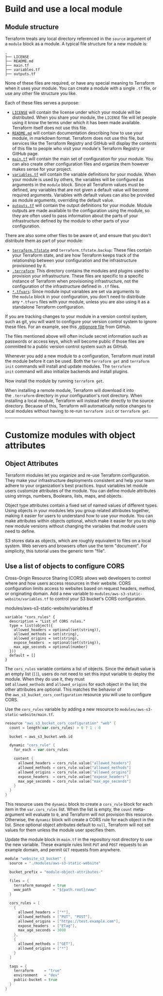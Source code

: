 # Build and use a local module
## Module structure

Terraform treats any local directory referenced in the `source` argument of a `module` block as a module. A typical file structure for a new module is:

```
.
├── LICENSE
├── README.md
├── main.tf
├── variables.tf
├── outputs.tf
```

None of these files are required, or have any special meaning to Terraform when it uses your module. You can create a module with a single `.tf` file, or use any other file structure you like.

Each of these files serves a purpose:

- [](https://developer.hashicorp.com/terraform/tutorials/modules/module-create#)[`LICENSE`](https://developer.hashicorp.com/terraform/tutorials/modules/module-create#license) will contain the license under which your module will be distributed. When you share your module, the `LICENSE` file will let people using it know the terms under which it has been made available. Terraform itself does not use this file.
- [](https://developer.hashicorp.com/terraform/tutorials/modules/module-create#)[`README.md`](https://developer.hashicorp.com/terraform/tutorials/modules/module-create#readme-md) will contain documentation describing how to use your module, in markdown format. Terraform does not use this file, but services like the Terraform Registry and GitHub will display the contents of this file to people who visit your module's Terraform Registry or GitHub page.
- [](https://developer.hashicorp.com/terraform/tutorials/modules/module-create#)[`main.tf`](https://developer.hashicorp.com/terraform/tutorials/modules/module-create#main-tf) will contain the main set of configuration for your module. You can also create other configuration files and organize them however makes sense for your project.
- [](https://developer.hashicorp.com/terraform/tutorials/modules/module-create#)[`variables.tf`](https://developer.hashicorp.com/terraform/tutorials/modules/module-create#variables-tf) will contain the variable definitions for your module. When your module is used by others, the variables will be configured as arguments in the `module` block. Since all Terraform values must be defined, any variables that are not given a default value will become required arguments. Variables with default values can also be provided as module arguments, overriding the default value.
- [](https://developer.hashicorp.com/terraform/tutorials/modules/module-create#)[`outputs.tf`](https://developer.hashicorp.com/terraform/tutorials/modules/module-create#outputs-tf) will contain the output definitions for your module. Module outputs are made available to the configuration using the module, so they are often used to pass information about the parts of your infrastructure defined by the module to other parts of your configuration.

There are also some other files to be aware of, and ensure that you don't distribute them as part of your module:

- [](https://developer.hashicorp.com/terraform/tutorials/modules/module-create#)[`terraform.tfstate`](https://developer.hashicorp.com/terraform/tutorials/modules/module-create#terraform-tfstate) and `terraform.tfstate.backup`: These files contain your Terraform state, and are how Terraform keeps track of the relationship between your configuration and the infrastructure provisioned by it.
- [](https://developer.hashicorp.com/terraform/tutorials/modules/module-create#)[`.terraform`](https://developer.hashicorp.com/terraform/tutorials/modules/module-create#terraform): This directory contains the modules and plugins used to provision your infrastructure. These files are specific to a specific instance of Terraform when provisioning infrastructure, not the configuration of the infrastructure defined in `.tf` files.
- [](https://developer.hashicorp.com/terraform/tutorials/modules/module-create#)[`*.tfvars`](https://developer.hashicorp.com/terraform/tutorials/modules/module-create#tfvars): Since module input variables are set via arguments to the `module` block in your configuration, you don't need to distribute any `*.tfvars` files with your module, unless you are also using it as a standalone Terraform configuration.

If you are tracking changes to your module in a version control system, such as git, you will want to configure your version control system to ignore these files. For an example, see this [.gitignore file](https://github.com/github/gitignore/blob/main/Terraform.gitignore) from GitHub.

The files mentioned above will often include secret information such as passwords or access keys, which will become public if those files are committed to a public version control system such as GitHub.

Whenever you add a new module to a configuration, Terraform must install the module before it can be used. Both the `terraform get` and `terraform init` commands will install and update modules. The `terraform init` command will also initialize backends and install plugins.

Now install the module by running `terraform get`.

When installing a remote module, Terraform will download it into the `.terraform` directory in your configuration's root directory. When installing a local module, Terraform will instead refer directly to the source directory. Because of this, Terraform will automatically notice changes to local modules without having to re-run `terraform init` or `terraform get`.

---
# Customize modules with object attributes

## Object Attributes

Terraform modules let you organize and re-use Terraform configuration. They make your infrastructure deployments consistent and help your team adhere to your organization's best practices. Input variables let module users customize attributes of the module. You can define module attributes using strings, numbers, Booleans, lists, maps, and objects.

Object type attributes contain a fixed set of named values of different types. Using objects in your modules lets you group related attributes together, making it easier for users to understand how to use your module. You can make attributes within objects optional, which make it easier for you to ship new module versions without changing the variables that module users need to define.

S3 stores data as objects, which are roughly equivalent to files on a local system. Web servers and browsers often use the term "document". For simplicity, this tutorial uses the generic term "file".

## Use a list of objects to configure CORS

Cross-Origin Resource Sharing (CORS) allows web developers to control where and how users access resources in their website. CORS configuration limits access to websites based on request headers, method, or originating domain. Add a new variable to `modules/aws-s3-static-website/variables.tf` to control your S3 bucket's CORS configuration.

modules/aws-s3-static-website/variables.tf

```
variable "cors_rules" {
  description = "List of CORS rules."
  type = list(object({
    allowed_headers = optional(set(string)),
    allowed_methods = set(string),
    allowed_origins = set(string),
    expose_headers  = optional(set(string)),
    max_age_seconds = optional(number)
  }))
  default = []
}
```

The `cors_rules` variable contains a list of objects. Since the default value is an empty list (`[]`), users do not need to set this input variable to deploy the module. When they do use it, they must set `allowed_methods` and `allowed_origins` for each object in the list; the other attributes are optional. This matches the behavior of the `aws_s3_bucket_cors_configuration` resource you will use to configure CORS.

Use the `cors_rules` variable by adding a new resource to `modules/aws-s3-static-website/main.tf`.

```Go
resource "aws_s3_bucket_cors_configuration" "web" {
  count = length(var.cors_rules) > 0 ? 1 : 0

  bucket = aws_s3_bucket.web.id

  dynamic "cors_rule" {
    for_each = var.cors_rules

    content {
      allowed_headers = cors_rule.value["allowed_headers"]
      allowed_methods = cors_rule.value["allowed_methods"]
      allowed_origins = cors_rule.value["allowed_origins"]
      expose_headers  = cors_rule.value["expose_headers"]
      max_age_seconds = cors_rule.value["max_age_seconds"]
    }
  }
}
```

This resource uses the `dynamic` block to create a `cors_rule` block for each item in the `var.cors_rules` list. When the list is empty, the `count` meta-argument will evaluate to `0`, and Terraform will not provision this resource. Otherwise, the `dynamic` block will create a CORS rule for each object in the list. Since optional object attributes default to `null`, Terraform will not set values for them unless the module user specifies them.

Update the module block in `main.tf` in the repository root directory to use the new variable. These example rules limit `PUT` and `POST` requests to an example domain, and permit `GET` requests from anywhere.

```Go
module "website_s3_bucket" {
  source = "./modules/aws-s3-static-website"

  bucket_prefix = "module-object-attributes-"

  files = {
    terraform_managed = true
    www_path          = "${path.root}/www"
  }

  cors_rules = [
    {
      allowed_headers = ["*"],
      allowed_methods = ["PUT", "POST"],
      allowed_origins = ["https://test.example.com"],
      expose_headers  = ["ETag"],
      max_age_seconds = 3000
    },
    {
      allowed_methods = ["GET"],
      allowed_origins = ["*"]
    }
  ]

  tags = {
    terraform     = "true"
    environment   = "dev"
    public-bucket = true
  }
}
```